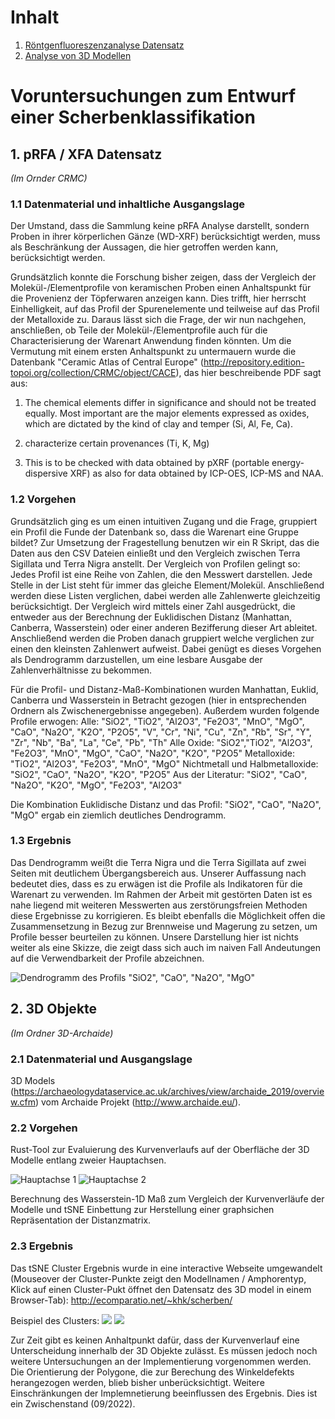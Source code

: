 
# Inhalt
1. [Röntgenfluoreszenzanalyse Datensatz](#crmcana)
3. [Analyse von 3D Modellen](#3dmodana)

# Voruntersuchungen zum Entwurf einer Scherbenklassifikation

## 1. pRFA / XFA Datensatz  <a name="crmcana"></a>
*(Im Ornder CRMC)*

### 1.1 Datenmaterial und inhaltliche Ausgangslage

Der Umstand, dass die Sammlung keine pRFA Analyse darstellt, sondern Proben in ihrer körperlichen Gänze (WD-XRF) berücksichtigt werden, muss als Beschränkung der Aussagen, die hier getroffen werden kann, berücksichtigt werden.

Grundsätzlich konnte die Forschung bisher zeigen, dass der Vergleich der Molekül-/Elementprofile von keramischen Proben einen Anhaltspunkt für die Provenienz der Töpferwaren anzeigen kann. Dies trifft, hier herrscht Einhelligkeit, auf das Profil der Spurenelemente und teilweise auf das Profil der Metalloxide zu. Daraus lässt sich die Frage, der wir nun nachgehen, anschließen, ob Teile der Molekül-/Elementprofile auch für die Characterisierung der Warenart Anwendung finden könnten. Um die Vermutung mit einem ersten Anhaltspunkt zu untermauern wurde die Datenbank "Ceramic Atlas of Central Europe" (http://repository.edition-topoi.org/collection/CRMC/object/CACE), das hier beschreibende PDF sagt aus:

1. The chemical elements differ in significance and should not be treated equally. Most important are the
major elements expressed as oxides, which are dictated by the kind of clay and temper (Si, Al, Fe, Ca).

2. characterize certain provenances (Ti, K, Mg)

3. This is to be checked with data
obtained by pXRF (portable energy-dispersive XRF) as also for data obtained by ICP-OES, ICP-MS and NAA.

### 1.2 Vorgehen

Grundsätzlich ging es um einen intuitiven Zugang und die Frage, gruppiert ein Profil die Funde der Datenbank so, dass die Warenart eine Gruppe bildet? Zur Umsetzung der Fragestellung benutzen wir ein R Skript, das die Daten aus den CSV Dateien einließt und den Vergleich zwischen Terra Sigillata und Terra Nigra anstellt. Der Vergleich von Profilen gelingt so: Jedes Profil ist eine Reihe von Zahlen, die den Messwert darstellen. Jede Stelle in der List steht für immer das gleiche Element/Molekül. Anschließend werden diese Listen verglichen, dabei werden alle Zahlenwerte gleichzeitig berücksichtigt. Der Vergleich wird mittels einer Zahl ausgedrückt, die entweder aus der Berechnung der Euklidischen Distanz (Manhattan, Canberra, Wasserstein) oder einer anderen Bezifferung dieser Art ableitet. Anschließend werden die Proben danach gruppiert welche verglichen zur einen den kleinsten Zahlenwert aufweist. Dabei genügt es dieses Vorgehen als Dendrogramm darzustellen, um eine lesbare Ausgabe der Zahlenverhältnisse zu bekommen.

Für die Profil- und Distanz-Maß-Kombinationen wurden Manhattan, Euklid, Canberra und Wasserstein in Betracht gezogen (hier in entsprechenden Ordnern als Zwischenergebnisse angegeben). Außerdem wurden folgende Profile erwogen:
Alle: "SiO2", "TiO2", "Al2O3", "Fe2O3", "MnO", "MgO", "CaO", "Na2O", "K2O", "P2O5", "V", "Cr", "Ni", "Cu", "Zn", "Rb", "Sr", "Y", "Zr", "Nb", "Ba", "La", "Ce", "Pb", "Th"
Alle Oxide: "SiO2","TiO2", "Al2O3", "Fe2O3", "MnO", "MgO", "CaO", "Na2O", "K2O", "P2O5"
Metalloxide: "TiO2", "Al2O3", "Fe2O3", "MnO", "MgO"
Nichtmetall und Halbmetalloxide: "SiO2", "CaO", "Na2O", "K2O", "P2O5"
Aus der Literatur: "SiO2", "CaO", "Na2O", "K2O", "MgO", "Fe2O3", "Al2O3"

Die Kombination Euklidische Distanz und das Profil: "SiO2", "CaO", "Na2O", "MgO" ergab ein ziemlich deutliches Dendrogramm.

### 1.3 Ergebnis

Das Dendrogramm weißt die Terra Nigra und die Terra Sigillata auf zwei Seiten mit deutlichem Übergangsbereich aus. Unserer Auffassung nach bedeutet dies, dass es zu erwägen ist die Profile als Indikatoren für die Warenart zu verwenden. Im Rahmen der Arbeit mit gestörten Daten ist es nahe liegend mit weiteren Messwerten aus zerstörungsfreien Methoden diese Ergebnisse zu korrigieren. Es bleibt ebenfalls die Möglichkeit offen die Zusammensetzung in Bezug zur Brennweise und Magerung zu setzen, um Profile besser beurteilen zu können. Unsere Darstellung hier ist nichts weiter als eine Skizze, die zeigt dass sich auch im naiven Fall Andeutungen auf die Verwendbarkeit der Profile abzeichnen.


![Dendrogramm des Profils "SiO2", "CaO", "Na2O", "MgO"](CRMC/TerraNigra-TerraSigillata-euk-nmox+mgo.png)

## 2. 3D Objekte <a name="3dmodana"></a>

*(Im Ordner 3D-Archaide)* 

### 2.1 Datenmaterial und Ausgangslage

3D Models (https://archaeologydataservice.ac.uk/archives/view/archaide_2019/overview.cfm) vom Archaide Projekt (http://www.archaide.eu/).

### 2.2 Vorgehen

Rust-Tool zur Evaluierung des Kurvenverlaufs auf der Oberfläche der 3D Modelle entlang zweier Hauptachsen.

![Hauptachse 1](tangentebackRhodianTypeD123.png)
![Hauptachse 2](tangenteleftRhodianTypeD123.png)

Berechnung des Wasserstein-1D Maß zum Vergleich der Kurvenverläufe der Modelle und tSNE Einbettung zur Herstellung einer graphsichen Repräsentation der Distanzmatrix.

### 2.3 Ergebnis

Das tSNE Cluster Ergebnis wurde in eine interactive Webseite umgewandelt (Mouseover der Cluster-Punkte zeigt den Modellnamen / Amphorentyp, 
Klick auf einen Cluster-Pukt öffnet den Datensatz des 3D model in einem Browser-Tab): http://ecomparatio.net/~khk/scherben/

Beispiel des Clusters:
![](doesitcluster.png)
![](doesitclusterwol.png)

Zur Zeit gibt es keinen Anhaltpunkt dafür, dass der Kurvenverlauf eine Unterscheidung innerhalb der 3D Objekte zulässt. Es müssen jedoch noch weitere Untersuchungen an der Implementierung vorgenommen werden. Die Orientierung der Polygone, die zur Berechung des Winkeldefekts herangezogen werden, blieb bisher unberücksichtigt. Weitere Einschränkungen der Implemnetierung beeinflussen des Ergebnis. Dies ist ein Zwischenstand (09/2022).
